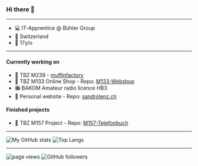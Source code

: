 ### Hi there 👋

---

- 💻 IT-Apprentice @ Bühler Group
- 🏡 Switzerland
- 🍰 17y/o

---
#### Currently working on
- 🧁 TBZ M239 - [muffinfactory](https://github.com/muffinfactory-ch)
- 🛒 TBZ M133 Online Shop - Repo: [M133-Webshop](https://github.com/sandrolenz/M133-Webshop)
- 📻 BAKOM Amateur radio licence HB3
- 🎫 Personal website - Repo: [sandrolenz.ch](https://github.com/sandrolenz/sandrolenz.ch)

#### Finished projects
- 📗 TBZ M157 Project - Repo: [M157-Telefonbuch](https://github.com/sandrolenz/M157-Telefonbuch)
---

![My GitHub stats](https://github-readme-stats.vercel.app/api?username=sandrolenz&show_icons=true&theme=dark&count_private=true&hide=prs,issues&include_all_commits=true)
![Top Langs](https://github-readme-stats.vercel.app/api/top-langs/?username=sandrolenz&theme=dark&layout=compact) 

---

<p align="left">
  <a>
    <img src="https://komarev.com/ghpvc/?username=sandrolenz" alt="page views" />
  </a>
  </a>
  <a>
    <img alt="GitHub followers" src="https://img.shields.io/github/followers/sandrolenz?color=green&logo=github">
  </a>
</p>
